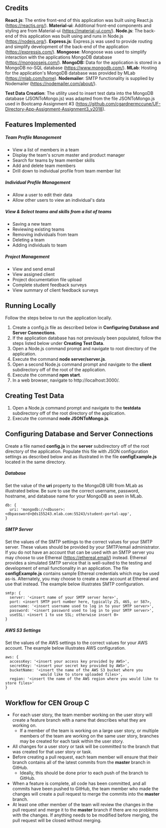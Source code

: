 
## Credits

**React.js**: The entire front-end of this application was built using React.js (https://reactjs.org/).
**Material-ui**: Additional front-end components and styling are from Material-ui (https://material-ui.com/).
**Node.js**: The back-end of this application was built using and runs in Node.js (https://nodejs.org/).
**Express.js**: Express.js was used to provide routing and simplify development of the back-end of the application (https://expressjs.com/).
**Mongoose**: Mongoose was used to simplify interaction with the applications MongoDB database (https://mongoosejs.com/).
**MongoDB:** Data for the application is stored in a MongoDB no-SQL database (https://www.mongodb.com/).
**MLab**: Hosting for the application's MongoDB database was provided by MLab (https://mlab.com/home).
**Nodemailer**: SMTP functionality is supplied by Nodemailer (https://nodemailer.com/about/).

**Test Data Creation**: The utility used to insert test data into the MongoDB database (JSONToMongo.js) was adapted from the file JSONToMongo.js used in Bootcamp Assignment #3 (https://github.com/cgardnermccune/UF-Directory-App-Assignment-Assignment3_v2018).

## Features Implemented

##### Team Profile Management
- View a list of members in a team
- Display the team's scrum master and product manager
- Search for teams by team member skills
- Add and delete team members
- Drill down to individual profile from team member list

##### Individual Profile Management
- Allow a user to edit their data
- Allow other users to view an individual's data

##### View & Select teams and skills from a list of teams
- Saving a new team
- Reviewing existing teams
- Removing individuals from team
- Deleting a team
- Adding individuals to team

##### Project Management
- View and send email
- View assigned client
- Project documentation file upload
- Complete student feedback surveys
- View summary of client feedback surveys


## Running Locally

Follow the steps below to run the application locally.

1. Create a config.js file as described below in **Configuring Database and Server Connections**.
1. If the application database has not previously been populated, follow the steps listed below under **Creating Test Data**. 
1. Open a Node.js command prompt and navigate to root directory of the application.
1. Execute the command **node server/server.js**.
1. Open a second Node.js command prompt and navigate to the **client** subdirectory off of the root of the application.
1. Execute the command **npm start**.
1. In a web browser, navigate to http://localhost:3000/.

## Creating Test Data

1. Open a Node.js command prompt and navigate to the **testdata** subdirectory off of the root directory of the application.
1. Execute the command **node JSONToMongo.js**.

## Configuring Database and Server Connections

Create a file named **config.js** in the **server** subdirectory off of the root directory of the application.  Populate this file with JSON configuration settings as described below and as illustrated in the file **configExample.js** located in the same directory.

##### Database

Set the value of the **uri** property to the MongoDB URI from MLab as illustrated below.  Be sure to use the correct username, password, hostname, and database name for your MongoDB as seen in MLab.

    db: {
      uri: 'mongodb://<dbuser>:<dbpassword>@ds155243.mlab.com:55243/student-portal-app',
    }


##### SMTP Server

Set the values of the SMTP settings to the correct values for your SMTP server.  These values should be provided by your SMTP/email administrator.  If you do not have an account that can be used with an SMTP server you may choose to use Ethereal (https://ethereal.email/) instead.  Ethereal provides a simulated SMTP service that is well-suited to the testing and development of email functionality in an application.  The file **configExample.js** contains sample Ethereal credentials which may be used as-is.  Alternately, you may choose to create a new account at Ethereal and use that instead.  The example below illustrates SMTP configuration.

    smtp: {
      server: '<insert name of your SMTP server here>',
      port: <insert SMTP port number here, typically 25, 465, or 587>,
      username: '<insert username used to log in to your SMTP server>',
      password: '<insert password used to log in to your SMTP server>',
      useSSL: <insert 1 to use SSL; otherwise insert 0>
    }

##### AWS S3 Settings

Set the values of the AWS settings to the correct values for your AWS account.  The example below illustrates AWS configuration.

    aws: {
      accessKey: '<insert your access key provided by AWS>',
      secretKey: '<insert your secret key provided by AWS>',
      bucketName: '<insert the name of the AWS S3 bucket where you 
                    would like to store uploaded files>',
      region: '<insert the name of the AWS region where you would like to store files>'
    }

## Workflow for CEN Group C

- For each user story, the team member working on the user story will create a feature branch with a name that describes what they are working on.
  - If a member of the team is working on a large user story, or multiple members of the team are working on the same user story, branches may be created for each task within the user story.
- All changes for a user story or task will be committed to the branch that was created for that user story or task.
- Before creating a pull request, each team member will ensure that their branch contains all of the latest commits from the **master** branch in GitHub.  
  - Ideally, this should be done prior to each push of the branch to GitHub.
- When a feature is complete, all code has been committed, and all commits have been pushed to GitHub, the team member who made the changes will create a pull request to merge the commits into the **master** branch.
- At least one other member of the team will review the changes in the pull request and merge it to the **master** branch if there are no problems with the changes.  If anything needs to be modified before merging, the pull request will be closed without merging.

